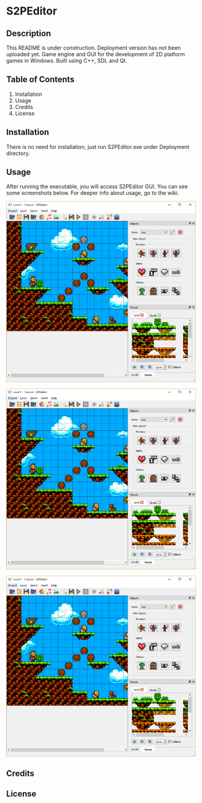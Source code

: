 # S2PEditor
## Description
This README is under construction. Deployment version has not been uploaded yet.
Game engine and GUI for the development of 2D platform games in Windows. Built using C++, SDL and Qt.
## Table of Contents
1. Installation
1. Usage
1. Credits
1. License
## Installation
There is no need for installation, just run S2PEditor.exe under Deployment directory.
## Usage
After running the executable, you will access S2PEditor GUI. You can see some screenshots below. For deeper info about usage, go to the wiki.

![Main window](S2PEditor/assets/images/screenshot1.png)

![Creating a player object](S2PEditor/assets/images/screenshot1.png)

![Testing a level](S2PEditor/assets/images/screenshot1.png)

## Credits
## License



